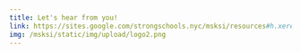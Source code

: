 ```yaml
---
title: Let's hear from you!
link: https://sites.google.com/strongschools.nyc/msksi/resources#h.xere2vvav6n9
img: /msksi/static/img/upload/logo2.png
---
```

